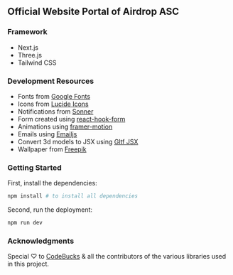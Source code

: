 ## Official Website Portal of Airdrop ASC

### Framework

- Next.js
- Three.js
- Tailwind CSS

### Development Resources

- Fonts from [Google Fonts](https://fonts.google.com/) <br />
- Icons from [Lucide Icons](https://lucide.dev/) <br />
- Notifications from [Sonner](https://sonner.emilkowal.ski/) <br />
- Form created using [react-hook-form](https://react-hook-form.com/) <br />
- Animations using [framer-motion](https://www.framer.com/motion/) <br />
- Emails using [Emailjs](https://www.emailjs.com/) <br />
- Convert 3d models to JSX using [Gltf JSX](https://github.com/pmndrs/gltfjsx) <br />
- Wallpaper from [Freepik](https://www.freepik.com)

### Getting Started

First, install the dependencies:

```bash
npm install # to install all dependencies
```

Second, run the deployment:

```bash
npm run dev
```

### Acknowledgments

Special ♡ to [CodeBucks](https://github.com/codebucks27) & all the contributors of the various libraries used in this project.
